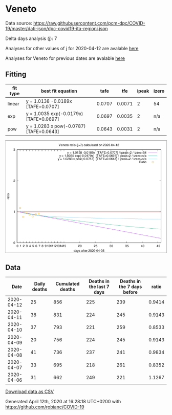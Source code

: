 # Veneto

Data source: https://raw.githubusercontent.com/pcm-dpc/COVID-19/master/dati-json/dpc-covid19-ita-regioni.json

Delta days analysis (j): 7

Analyses for other values of j for 2020-04-12 are avalable [here](../README.md)

Analyses for Veneto for previous dates are avalable [here](../../README.md)

## Fitting 
|fit type|best fit equation|tafe|tfe|ipeak|izero|
|-------|-----|--------|------|---|---|
|linear|y = 1.0138 -0.0189x  [TAFE=0.0707]|0.0707|0.0071|2|54|
|exp|y = 1.0035 exp(-0.0179x)  [TAFE=0.0697]|0.0697|0.0035|2|n/a|
|pow|y = 1.0283 x pow(-0.0787)  [TAFE=0.0643]|0.0643|0.0031|2|n/a|

![Plot](COVID-19_veneto_j7_2020-04-12.png)

## Data
|Date|Daily deaths|Cumulated deaths|Deaths in the last 7 days|Deaths in the 7 days before|ratio|
|----|----------|-----------|-------|--------------------|-----|
|2020-04-12|25|856|225|239|0.9414|
|2020-04-11|38|831|224|245|0.9143|
|2020-04-10|37|793|221|259|0.8533|
|2020-04-09|20|756|224|245|0.9143|
|2020-04-08|41|736|237|241|0.9834|
|2020-04-07|33|695|218|261|0.8352|
|2020-04-06|31|662|249|221|1.1267|

[Download data as CSV](COVID-19_veneto_j7_2020-04-12.csv)

Generated April 12th, 2020 at 16:28:18 UTC+0200 with https://github.com/robianc/COVID-19

